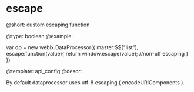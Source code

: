 escape
=============


@short: custom escaping function
	

@type: boolean
@example:

var dp = new webix.DataProcessor({
    master:$$("list"),
    escape:function(value){
         return window.escape(value); //non-utf escaping
    }
})

@template:	api_config
@descr:


By default dataprocessor uses utf-8 escaping ( encodeURIComponents ). 